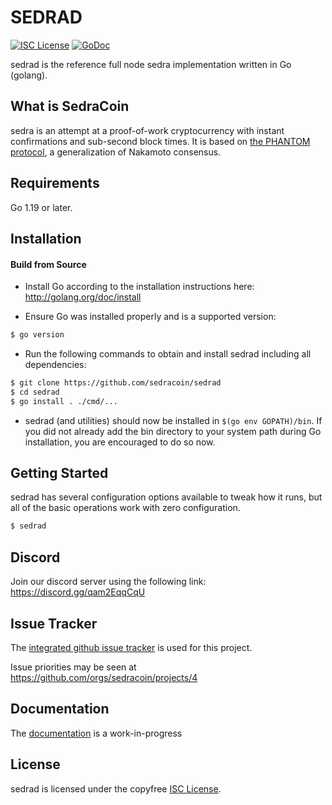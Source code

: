 
SEDRAD
====

[![ISC License](http://img.shields.io/badge/license-ISC-blue.svg)](https://choosealicense.com/licenses/isc/)
[![GoDoc](https://img.shields.io/badge/godoc-reference-blue.svg)](http://godoc.org/github.com/sedracoin/sedrad)

sedrad is the reference full node sedra implementation written in Go (golang).

## What is SedraCoin

sedra is an attempt at a proof-of-work cryptocurrency with instant confirmations and sub-second block times. It is based on [the PHANTOM protocol](https://eprint.iacr.org/2018/104.pdf), a generalization of Nakamoto consensus.

## Requirements

Go 1.19 or later.

## Installation

#### Build from Source

- Install Go according to the installation instructions here:
  http://golang.org/doc/install

- Ensure Go was installed properly and is a supported version:

```bash
$ go version
```

- Run the following commands to obtain and install sedrad including all dependencies:

```bash
$ git clone https://github.com/sedracoin/sedrad
$ cd sedrad
$ go install . ./cmd/...
```

- sedrad (and utilities) should now be installed in `$(go env GOPATH)/bin`. If you did
  not already add the bin directory to your system path during Go installation,
  you are encouraged to do so now.


## Getting Started

sedrad has several configuration options available to tweak how it runs, but all
of the basic operations work with zero configuration.

```bash
$ sedrad
```

## Discord
Join our discord server using the following link: https://discord.gg/qam2EqqCqU

## Issue Tracker

The [integrated github issue tracker](https://github.com/sedracoin/sedrad/issues)
is used for this project.

Issue priorities may be seen at https://github.com/orgs/sedracoin/projects/4

## Documentation

The [documentation](https://github.com/sedracoin/docs) is a work-in-progress

## License

sedrad is licensed under the copyfree [ISC License](https://choosealicense.com/licenses/isc/).
